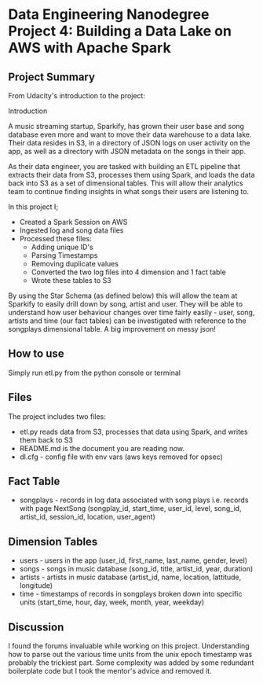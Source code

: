 # Data Engineering Nanodegree Project 4: Building a Data Lake on AWS with Apache Spark

## Project Summary

From Udacity's introduction to the project:

Introduction

A music streaming startup, Sparkify, has grown their user base and song database even more and want to move their data warehouse to a data lake. Their data resides in S3, in a directory of JSON logs on user activity on the app, as well as a directory with JSON metadata on the songs in their app.

As their data engineer, you are tasked with building an ETL pipeline that extracts their data from S3, processes them using Spark, and loads the data back into S3 as a set of dimensional tables. This will allow their analytics team to continue finding insights in what songs their users are listening to.


In this project I;

* Created a Spark Session on AWS
* Ingested log and song data files
* Processed these files:
    * Adding unique ID's
    * Parsing Timestamps
    * Removing duplicate values
    * Converted the two log files into 4 dimension and 1 fact table
    * Wrote these tables to S3
    
By using the Star Schema (as defined below) this will allow the team at Sparkify to easily drill down by song, artist and user. They will be able to understand how user behaviour changes over time fairly easily - user, song, artists and time (our fact tables) can be investigated with reference to the songplays dimensional table. A big improvement on messy json!
    
## How to use

Simply run etl.py from the python console or terminal

## Files

The project includes two files:

* etl.py reads data from S3, processes that data using Spark, and writes them back to S3
* README.md is the document you are reading now.
* dl.cfg - config file with env vars (aws keys removed for opsec)

## Fact Table

* songplays - records in log data associated with song plays i.e. records with page NextSong (songplay_id, start_time, user_id, level, song_id, artist_id, session_id, location, user_agent)

## Dimension Tables

* users - users in the app (user_id, first_name, last_name, gender, level)
* songs - songs in music database (song_id, title, artist_id, year, duration)
* artists - artists in music database (artist_id, name, location, lattitude, longitude)
* time - timestamps of records in songplays broken down into specific units (start_time, hour, day, week, month, year, weekday)
    
## Discussion

I found the forums invaluable while working on this project. Understanding how to parse out the various time units from the unix epoch timestamp was probably the trickiest part. Some complexity was added by some redundant boilerplate code but I took the mentor's advice and removed it.

